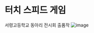 # 터치 스피드 게임
서령고등학교 동아리 전시회 출품작
![image](https://user-images.githubusercontent.com/46562466/146703888-ab1b86f2-b5f4-4410-9e60-874e4ccf93aa.png)
